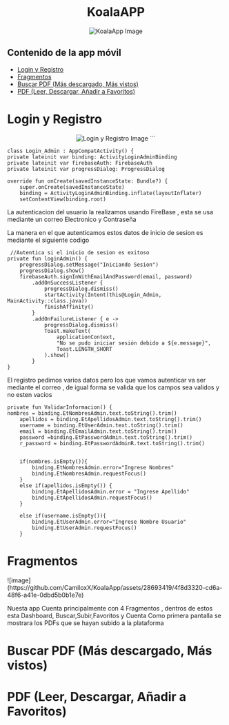 <h1 align="center">KoalaAPP</h1>
<p align="center">
  <img src="https://github.com/CamiloxX/KoalaApp/assets/28693419/59e87dd0-9b7c-4a07-acf9-f349548d23d3" alt="KoalaApp Image">
</p>

## Contenido de la app móvil

- [Login y Registro](#login-y-registro)
- [Fragmentos](#fragmentos)
- [Buscar PDF (Más descargado, Más vistos)](#buscar-pdf-más-descargado-más-vistos)
- [PDF (Leer, Descargar, Añadir a Favoritos)](#pdf-leer-descargar-añadir-a-favoritos)

<h1 id="login-y-registro">Login y Registro</h1>
<p align="center">
  <img src="https://github.com/CamiloxX/KoalaApp/assets/28693419/7a795c6c-ca9c-400d-810a-2cf3c9f0ea4f" alt="Login y Registro Image">
```
  
    class Login_Admin : AppCompatActivity() {
    private lateinit var binding: ActivityLoginAdminBinding
    private lateinit var firebaseAuth: FirebaseAuth
    private lateinit var progressDialog: ProgressDialog

    override fun onCreate(savedInstanceState: Bundle?) {
        super.onCreate(savedInstanceState)
        binding = ActivityLoginAdminBinding.inflate(layoutInflater)
        setContentView(binding.root)
<p>La autenticacion del usuario la realizamos usando FireBase , esta se usa mediante un correo Electronico y Contraseña</p>
La manera en el que autenticamos estos datos de inicio de sesion es mediante el siguiente codigo

     //Autentica si el inicio de sesion es exitoso
    private fun loginAdmin() {
        progressDialog.setMessage("Iniciando Sesion")
        progressDialog.show()
        firebaseAuth.signInWithEmailAndPassword(email, password)
            .addOnSuccessListener {
                progressDialog.dismiss()
                startActivity(Intent(this@Login_Admin, MainActivity::class.java))
                finishAffinity()
            }
            .addOnFailureListener { e ->
                progressDialog.dismiss()
                Toast.makeText(
                    applicationContext,
                    "No se pudo iniciar sesión debido a ${e.message}",
                    Toast.LENGTH_SHORT
                ).show()
            }
    }

      

</p>

<p>El registro pedimos varios datos pero los que vamos autenticar va ser mediante el correo , de igual forma se valida que los campos sea validos y no esten vacios </p>

    private fun ValidarInformacion() {
    nombres = binding.EtNombresAdmin.text.toString().trim()
        apellidos = binding.EtApellidosAdmin.text.toString().trim()
        username = binding.EtUserAdmin.text.toString().trim()
        email = binding.EtEmailAdmin.text.toString().trim()
        password =binding.EtPasswordAdmin.text.toString().trim()
        r_password = binding.EtPasswordAdminR.text.toString().trim()


        if(nombres.isEmpty()){
            binding.EtNombresAdmin.error="Ingrese Nombres"
            binding.EtNombresAdmin.requestFocus()
        }
        else if(apellidos.isEmpty()) {
            binding.EtApellidosAdmin.error = "Ingrese Apellido"
            binding.EtApellidosAdmin.requestFocus()
        }

        else if(username.isEmpty()){
            binding.EtUserAdmin.error="Ingrese Nombre Usuario"
            binding.EtUserAdmin.requestFocus()
        }

<h1 id="fragmentos">Fragmentos</h1>
<!-- Contenido para Fragmentos -->
![image](https://github.com/CamiloxX/KoalaApp/assets/28693419/4f8d3320-cd6a-48f6-a41e-0dbd5b0b1e7e)

<p>Nuesta app Cuenta principalmente con 4 Fragmentos , dentros de estos esta  Dashboard, Buscar,Subir,Favoritos y Cuenta 
Como primera pantalla se mostrara los PDFs que se hayan subido a la plataforma</p>


<h1 id="buscar-pdf-más-descargado-más-vistos">Buscar PDF (Más descargado, Más vistos)</h1>
<!-- Contenido para Buscar PDF -->

<h1 id="pdf-leer-descargar-añadir-a-favoritos">PDF (Leer, Descargar, Añadir a Favoritos)</h1>
<!-- Contenido para PDF -->
